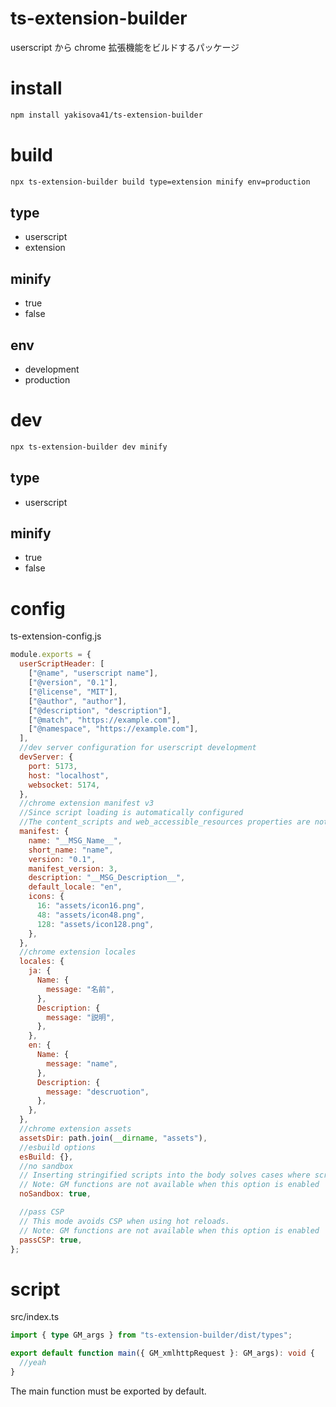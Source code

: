 # ts-extension-builder

userscript から chrome 拡張機能をビルドするパッケージ

# install

```sh
npm install yakisova41/ts-extension-builder
```

# build

```sh
npx ts-extension-builder build type=extension minify env=production
```

## type

- userscript
- extension

## minify

- true
- false

## env

- development
- production

# dev

```sh
npx ts-extension-builder dev minify
```

## type

- userscript

## minify

- true
- false

# config

ts-extension-config.js

```js
module.exports = {
  userScriptHeader: [
    ["@name", "userscript name"],
    ["@version", "0.1"],
    ["@license", "MIT"],
    ["@author", "author"],
    ["@description", "description"],
    ["@match", "https://example.com"],
    ["@namespace", "https://example.com"],
  ],
  //dev server configuration for userscript development
  devServer: {
    port: 5173,
    host: "localhost",
    websocket: 5174,
  },
  //chrome extension manifest v3
  //Since script loading is automatically configured
  //The content_scripts and web_accessible_resources properties are not available.
  manifest: {
    name: "__MSG_Name__",
    short_name: "name",
    version: "0.1",
    manifest_version: 3,
    description: "__MSG_Description__",
    default_locale: "en",
    icons: {
      16: "assets/icon16.png",
      48: "assets/icon48.png",
      128: "assets/icon128.png",
    },
  },
  //chrome extension locales
  locales: {
    ja: {
      Name: {
        message: "名前",
      },
      Description: {
        message: "説明",
      },
    },
    en: {
      Name: {
        message: "name",
      },
      Description: {
        message: "descruotion",
      },
    },
  },
  //chrome extension assets
  assetsDir: path.join(__dirname, "assets"),
  //esbuild options
  esBuild: {},
  //no sandbox
  // Inserting stringified scripts into the body solves cases where scripts do not work in greasemonkey's sandbox environment.
  // Note: GM functions are not available when this option is enabled
  noSandbox: true,

  //pass CSP
  // This mode avoids CSP when using hot reloads.
  // Note: GM functions are not available when this option is enabled
  passCSP: true,
};
```

# script

src/index.ts

```ts
import { type GM_args } from "ts-extension-builder/dist/types";

export default function main({ GM_xmlhttpRequest }: GM_args): void {
  //yeah
}
```

The main function must be exported by default.
